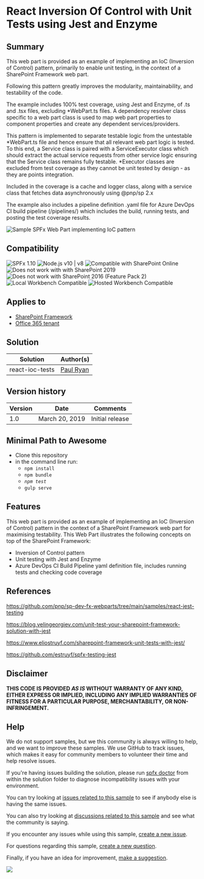 # React Inversion Of Control with Unit Tests using Jest and Enzyme

## Summary
This web part is provided as an example of implementing an IoC (Inversion of Control) pattern, primarily to enable unit testing, in the context of a SharePoint Framework web part.

Following this pattern greatly improves the modularity, maintainability, and testability of the code.

The example includes 100% test coverage, using Jest and Enzyme, of .ts and .tsx files, excluding *WebPart.ts files. A dependency resolver class specific to a web part class is used to map web part properties to component properties and create any dependent services/providers. 

This pattern is implemented to separate testable logic from the untestable *WebPart.ts file and hence ensure that all relevant web part logic is tested. To this end, a Service class is paired with a ServiceExecutor class which should extract the actual service requests from other service logic ensuring that the Service class remains fully testable. *Executor classes are excluded from test coverage as they cannot be unit tested by design - as they are points integration.

Included in the coverage is a cache and logger class, along with a service class that fetches data asynchronously using @pnp/sp 2.x

The example also includes a pipeline definition .yaml file for Azure DevOps CI build pipeline (/pipelines/) which includes the build, running tests, and posting the test coverage results.

![Sample SPFx Web Part implementing IoC pattern](./assets/preview.jpg)


## Compatibility

![SPFx 1.10](https://img.shields.io/badge/SPFx-1.10.0-green.svg) 
![Node.js v10 | v8](https://img.shields.io/badge/Node.js-v10%20%7C%20v8-green.svg) 
![Compatible with SharePoint Online](https://img.shields.io/badge/SharePoint%20Online-Compatible-green.svg)
![Does not work with with SharePoint 2019](https://img.shields.io/badge/SharePoint%20Server%202019-Incompatible-red.svg)
![Does not work with SharePoint 2016 (Feature Pack 2)](https://img.shields.io/badge/SharePoint%20Server%202016%20(Feature%20Pack%202)-Incompatible-red.svg "SharePoint Server 2016 Feature Pack 2 requires SPFx 1.1")
![Local Workbench Compatible](https://img.shields.io/badge/Local%20Workbench-Compatible-green.svg)
![Hosted Workbench Compatible](https://img.shields.io/badge/Hosted%20Workbench-Compatible-green.svg)

## Applies to

* [SharePoint Framework](https://docs.microsoft.com/sharepoint/dev/spfx/sharepoint-framework-overview)
* [Office 365 tenant](https://docs.microsoft.com/sharepoint/dev/spfx/set-up-your-development-environment)


## Solution

Solution|Author(s)
--------|---------
react-ioc-tests | [Paul Ryan](https://github.com/paulryan)

## Version history

Version|Date|Comments
-------|----|--------
1.0|March 20, 2019|Initial release

## Minimal Path to Awesome

- Clone this repository
- in the command line run:
  - `npm install`
  - `npm bundle`
  - *`npm test`*
  - `gulp serve`

## Features
This web part is provided as an example of implementing an IoC (Inversion of Control) pattern in the context of a SharePoint Framework web part for maximising testability.
This Web Part illustrates the following concepts on top of the SharePoint Framework:

- Inversion of Control pattern
- Unit testing with Jest and Enzyme
- Azure DevOps CI Build Pipeline yaml definition file, includes running tests and checking code coverage

## References

https://github.com/pnp/sp-dev-fx-webparts/tree/main/samples/react-jest-testing

https://blog.velingeorgiev.com/unit-test-your-sharepoint-framework-solution-with-jest

https://www.eliostruyf.com/sharepoint-framework-unit-tests-with-jest/

https://github.com/estruyf/spfx-testing-jest


## Disclaimer

**THIS CODE IS PROVIDED *AS IS* WITHOUT WARRANTY OF ANY KIND, EITHER EXPRESS OR IMPLIED, INCLUDING ANY IMPLIED WARRANTIES OF FITNESS FOR A PARTICULAR PURPOSE, MERCHANTABILITY, OR NON-INFRINGEMENT.**

## Help

We do not support samples, but we this community is always willing to help, and we want to improve these samples. We use GitHub to track issues, which makes it easy for  community members to volunteer their time and help resolve issues.

If you're having issues building the solution, please run [spfx doctor](https://pnp.github.io/cli-microsoft365/cmd/spfx/spfx-doctor/) from within the solution folder to diagnose incompatibility issues with your environment.

You can try looking at [issues related to this sample](https://github.com/pnp/sp-dev-fx-webparts/issues?q=label%3Areact-ioc-tests) to see if anybody else is having the same issues.

You can also try looking at [discussions related to this sample](https://github.com/pnp/sp-dev-fx-webparts/discussions?discussions_q=label%3Areact-ioc-tests) and see what the community is saying.

If you encounter any issues while using this sample, [create a new issue](https://github.com/pnp/sp-dev-fx-webparts/issues/new?assignees=&labels=Needs%3A+Triage+%3Amag%3A%2Ctype%3Abug-suspected&template=bug-report.yml&sample=react-ioc-tests&authors=@paulryan&title=react-ioc-tests%20-%20).

For questions regarding this sample, [create a new question](https://github.com/pnp/sp-dev-fx-webparts/issues/new?assignees=&labels=Needs%3A+Triage+%3Amag%3A%2Ctype%3Abug-suspected&template=question.yml&sample=react-ioc-tests&authors=@paulryan&title=react-ioc-tests%20-%20).

Finally, if you have an idea for improvement, [make a suggestion](https://github.com/pnp/sp-dev-fx-webparts/issues/new?assignees=&labels=Needs%3A+Triage+%3Amag%3A%2Ctype%3Abug-suspected&template=suggestion.yml&sample=react-ioc-tests&authors=@paulryan&title=react-ioc-tests%20-%20).


<img src="https://telemetry.sharepointpnp.com/sp-dev-fx-webparts/samples/react-ioc-tests" />
